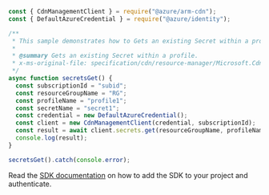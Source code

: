 ```javascript
const { CdnManagementClient } = require("@azure/arm-cdn");
const { DefaultAzureCredential } = require("@azure/identity");

/**
 * This sample demonstrates how to Gets an existing Secret within a profile.
 *
 * @summary Gets an existing Secret within a profile.
 * x-ms-original-file: specification/cdn/resource-manager/Microsoft.Cdn/stable/2021-06-01/examples/Secrets_Get.json
 */
async function secretsGet() {
  const subscriptionId = "subid";
  const resourceGroupName = "RG";
  const profileName = "profile1";
  const secretName = "secret1";
  const credential = new DefaultAzureCredential();
  const client = new CdnManagementClient(credential, subscriptionId);
  const result = await client.secrets.get(resourceGroupName, profileName, secretName);
  console.log(result);
}

secretsGet().catch(console.error);
```

Read the [SDK documentation](https://github.com/Azure/azure-sdk-for-js/blob/%40azure%2Farm-cdn_7.0.0/sdk/cdn/arm-cdn/README.md) on how to add the SDK to your project and authenticate.
